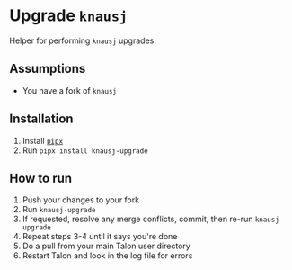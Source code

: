 # Upgrade `knausj`

Helper for performing `knausj` upgrades.

## Assumptions

- You have a fork of `knausj`

## Installation

1. Install [`pipx`](https://pypa.github.io/pipx/)
2. Run `pipx install knausj-upgrade`

## How to run

1. Push your changes to your fork
2. Run `knausj-upgrade`
3. If requested, resolve any merge conflicts, commit, then re-run `knausj-upgrade`
4. Repeat steps 3-4 until it says you're done
5. Do a pull from your main Talon user directory
6. Restart Talon and look in the log file for errors
